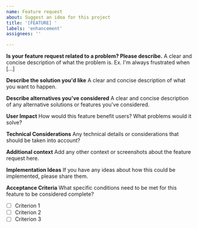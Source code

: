 ```yaml
---
name: Feature request
about: Suggest an idea for this project
title: '[FEATURE] '
labels: 'enhancement'
assignees: ''

---
```


**Is your feature request related to a problem? Please describe.**
A clear and concise description of what the problem is. Ex. I'm always frustrated when [...]

**Describe the solution you'd like**
A clear and concise description of what you want to happen.

**Describe alternatives you've considered**
A clear and concise description of any alternative solutions or features you've considered.

**User Impact**
How would this feature benefit users? What problems would it solve?

**Technical Considerations**
Any technical details or considerations that should be taken into account?

**Additional context**
Add any other context or screenshots about the feature request here.

**Implementation Ideas**
If you have any ideas about how this could be implemented, please share them.

**Acceptance Criteria**
What specific conditions need to be met for this feature to be considered complete?

- [ ] Criterion 1
- [ ] Criterion 2
- [ ] Criterion 3 